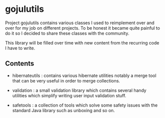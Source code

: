 # gojulutils

Project gojulutils contains various classes I used to reimplement over and over for my job on different projects. To be honest it became quite painful to do it so I decided to share these classes with the community.

This library will be filled over time with new content from the recurring code I have to write.

## Contents

* hibernateutils : contains various hibernate utilities notably a merge tool that can be very useful in order to merge collections.

* validation : a small validation library which contains several handy utilities which simplify writing user input validation stuff.

* safetools : a collection of tools which solve some safety issues with the standard Java library such as unboxing and so on.

